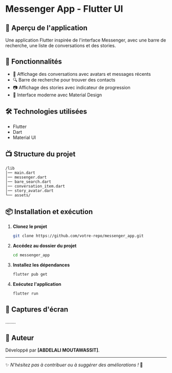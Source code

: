 # Messenger App - Flutter UI

## 📱 Aperçu de l'application
Une application Flutter inspirée de l'interface Messenger, avec une barre de recherche, une liste de conversations et des stories.

## 🚀 Fonctionnalités
- 🌟 Affichage des conversations avec avatars et messages récents
- 🔍 Barre de recherche pour trouver des contacts
- 📷 Affichage des stories avec indicateur de progression
- 🎨 Interface moderne avec Material Design

## 🛠️ Technologies utilisées
- Flutter
- Dart
- Material UI

## 📺 Structure du projet
```
/lib
│── main.dart
│── messenger.dart
│── bare_search.dart
│── conversation_item.dart
│── story_avatar.dart
└── assets/
```

## 📦 Installation et exécution
1. **Clonez le projet**  
   ```bash
   git clone https://github.com/votre-repo/messenger_app.git
   ```
2. **Accédez au dossier du projet**  
   ```bash
   cd messenger_app
   ```
3. **Installez les dépendances**  
   ```bash
   flutter pub get
   ```
4. **Exécutez l'application**  
   ```bash
   flutter run
   ```

## 📸 Captures d'écran
........

## 📝 Auteur
Développé par **[ABDELALI MOUTAWASSIT]**.

---
✨ _N'hésitez pas à contribuer ou à suggérer des améliorations !_ 🚀

